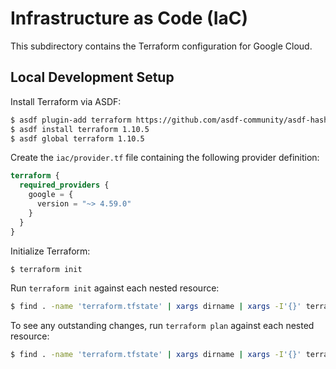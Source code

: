 # Infrastructure as Code (IaC)

This subdirectory contains the Terraform configuration for Google Cloud.


## Local Development Setup

Install Terraform via ASDF:

```bash
$ asdf plugin-add terraform https://github.com/asdf-community/asdf-hashicorp.git
$ asdf install terraform 1.10.5
$ asdf global terraform 1.10.5
```

Create the `iac/provider.tf` file containing the following provider definition:

```tf
terraform {
  required_providers {
    google = {
      version = "~> 4.59.0"
    }
  }
}
```

Initialize Terraform:

```bash
$ terraform init
```

Run `terraform init` against each nested resource:

```bash
$ find . -name 'terraform.tfstate' | xargs dirname | xargs -I'{}' terraform -chdir='{}' init
```

To see any outstanding changes, run `terraform plan` against each nested resource:

```bash
$ find . -name 'terraform.tfstate' | xargs dirname | xargs -I'{}' terraform -chdir='{}' plan
```
